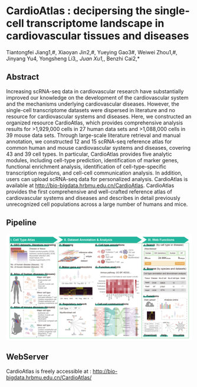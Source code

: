 # CardioAtlas : decipersing the single-cell transcriptome landscape in cardiovascular tissues and diseases
Tiantongfei Jiang1,#, Xiaoyan Jin2,#, Yueying Gao3#, Weiwei Zhou1,#, Jinyang Yu4, Yongsheng Li3,*, Juan Xu1,*, Benzhi Cai2,*

## Abstract
Increasing scRNA-seq data in cardiovascular research have substantially improved our knowledge on the development of the cardiovascular system and the mechanisms underlying cardiovascular diseases. However, the single-cell transcriptome datasets were dispersed in literature and no resource for cardiovascular systems and diseases. Here, we constructed an organized resource CardioAtlas, which provides comprehensive analysis results for >1,929,000 cells in 27 human data sets and >1,088,000 cells in 39 mouse data sets. Through large-scale literature retrieval and manual annotation, we constructed 12 and 15 scRNA-seq reference atlas for common human and mouse cardiovascular systems and diseases, covering 43 and 39 cell types. In particular, CardioAtlas provides five analytic modules, including cell-type prediction, identification of marker genes, functional enrichment analysis, identification of cell-type-specific transcription regulons, and cell-cell communication analysis. In addition, users can upload scRNA-seq data for personalized analysis. CardioAtlas is available at http://bio-bigdata.hrbmu.edu.cn/CardioAtlas. CardioAtlas provides the first comprehensive and well-crafted reference atlas of cardiovascular systems and diseases and describes in detail previously unrecognized cell populations across a large number of humans and mice.

## Pipeline
![](https://github.com/ComputationalEpigeneticsLab/CardioAtlas/blob/main/image/Figure-workflow.jpg)

## WebServer
CardioAtlas is freely accessible at : http://bio-bigdata.hrbmu.edu.cn/CardioAtlas/

